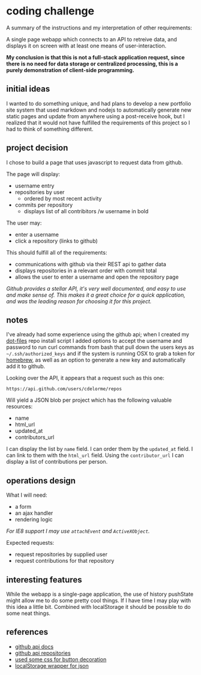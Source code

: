 
# coding challenge

A summary of the instructions and my interpretation of other requirements:

A single page webapp which connects to an API to retreive data, and displays it on screen with at least one means of user-interaction.

**My conclusion is that this is not a full-stack application request, since there is no need for data storage or centralized processing, this is a purely demonstration of client-side programming.**


## initial ideas

I wanted to do something unique, and had plans to develop a new portfolio site system that used markdown and nodejs to automatically generate new static pages and update from anywhere using a post-receive hook, but I realized that it would not have fulfilled the requirements of this project so I had to think of something different.


## project decision

I chose to build a page that uses javascript to request data from github.

The page will display:

- username entry
- repositories by user
    - ordered by most recent activity
- commits per repository
    - displays list of all contribitors /w username in bold

The user may:

- enter a username
- click a repository (links to github)

This should fulfill all of the requirements:

- communications with github via their REST api to gather data
- displays repositories in a relevant order with commit total
- allows the user to enter a username and open the repository page

_Github provides a stellar API, it's very well documented, and easy to use and make sense of.  This makes it a great choice for a quick application, and was the leading reason for choosing it for this project._


## notes

I've already had some experience using the github api; when I created my [dot-files](https://github.com/cdelorme/dot-files) repo install script I added options to accept the username and password to run curl commands from bash that pull down the users keys as `~/.ssh/authorized_keys` and if the system is running OSX to grab a token for [homebrew](http://brew.sh/), as well as an option to generate a new key and automatically add it to github.

Looking over the API, it appears that a request such as this one:

    https://api.github.com/users/cdelorme/repos

Will yield a JSON blob per project which has the following valuable resources:

- name
- html_url
- updated_at
- contributors_url

I can display the list by `name` field.
I can order them by the `updated_at` field.
I can link to them with the `html_url` field.
Using the `contributor_url` I can display a list of contributions per person.


## operations design

What I will need:

- a form
- an ajax handler
- rendering logic

_For IE8 support I may use `attachEvent` and `ActiveXObject`._

Expected requests:

- request repositories by supplied user
- request contributions for that repository


## interesting features

While the webapp is a single-page application, the use of history pushState might allow me to do some pretty cool things.  If I have time I may play with this idea a little bit.  Combined with localStorage it should be possible to do some neat things.


## references

- [github api docs](https://developer.github.com/v3/)
- [github api repositories](https://developer.github.com/v3/repos/)
- [used some css for button decoration](http://www.webdesignerwall.com/demo/css-buttons.html)
- [localStorage wrapper for json](https://github.com/cdelorme/lscache)
